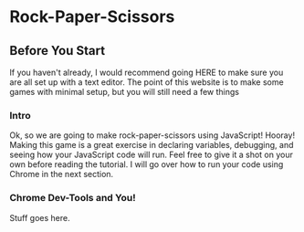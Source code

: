 # Rock-Paper-Scissors

## Before You Start
If you haven't already, I would recommend going HERE to make sure you are all set up with a text editor. The point of this website is to make some games with minimal setup, but you will still need a few things

### Intro
Ok, so we are going to make rock-paper-scissors using JavaScript! Hooray! Making this game is a great exercise in declaring variables, debugging, and seeing how your JavaScript code will run. Feel free to give it a shot on your own before reading the tutorial. I will go over how to run your code using Chrome in the next section.

### Chrome Dev-Tools and You!
Stuff goes here.
